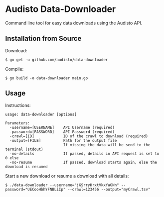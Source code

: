 # Audisto Data-Downloader

Command line tool for easy data downloads using the Audisto API.

## Installation from Source

Download:

```shell
$ go get -u github.com/audisto/data-downloader
```

Compile:

```shell
$ go build -o data-downloader main.go
```

## Usage

Instructions:

```
usage: data-downloader [options]
	
Parameters:
  -username=[USERNAME]    API Username (required)
  -password=[PASSWORD]    API Password (required)
  -crawl=[ID]             ID of the crawl to download (required)
  -output=[FILE]          Path for the output file
                          If missing the data will be send to the terminal (stdout)
  -no-details             If passed, details in API request is set to 0 else
  -no-resume              If passed, download starts again, else the download is resumed
```

Start a new download or resume a download with all details:

```shell
$ ./data-downloader --username="jGSrryHrxtVkxYaONn" --password="UECooHbhYFNBLiIp" --crawl=123456 --output="myCrawl.tsv"
```
